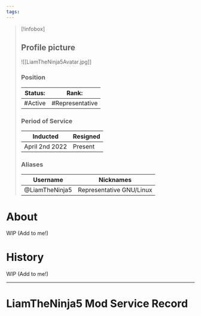 ```yaml
---
tags:
---
```

> [!infobox]
> 
> ## Profile picture
> 
> ![[LiamTheNinja5Avatar.jpg]]
> 
> ### Position 
> | Status: | Rank:  |
> | --- |--- |
> | #Active  | #Representative |
> ### Period of Service
> | Inducted | Resigned|
> | --- |--- |
> | April 2nd 2022 | Present |
>  ### Aliases 
> | Username | Nicknames |
> | --- |--- |
> | @LiamTheNinja5 | Representative GNU/Linux |



# About
WIP (Add to me!)

# History
WIP (Add to me!)

---
#  LiamTheNinja5 Mod Service Record
